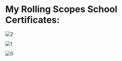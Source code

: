 # My Rolling Scopes School Certificates:

![2](https://github.com/wetresfall/rolling-scopes-school/assets/77758805/43591d7d-2c51-4d51-8898-304a5035487a)

![1](https://github.com/wetresfall/rolling-scopes-school/assets/77758805/a6b937ea-2f72-4ce9-a749-0edeff32d708)

![0](https://github.com/wetresfall/rolling-scopes-school/assets/77758805/31bf7008-cde7-491f-97f6-85a586df433f)
